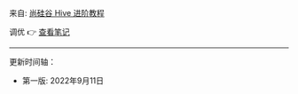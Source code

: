 
来自: [尚硅谷 Hive 进阶教程](https://www.bilibili.com/video/BV1Cb4y1r7p2)

调优 👉 [查看笔记](https://github.com/ZGG2016/knowledgesystem/tree/master/03%20%E5%A4%A7%E6%95%B0%E6%8D%AE/02%20Hive)

---------------------------------------------


更新时间轴：

- 第一版: 2022年9月11日
